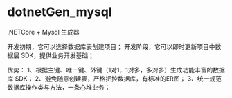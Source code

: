 # dotnetGen_mysql
.NETCore + Mysql 生成器

开发初期，它可以选择数据库表创建项目；
开发阶段，它可以即时更新项目中数据层 SDK，提供业务开发基础；

优势：
1、根据主键、唯一键、外键（1对1，1对多，多对多）生成功能丰富的数据库 SDK；
2、避免随意创建表，严格把控数据库，有标准的ER图；
3、统一规范数据库操作类与方法，一条心堆业务；
